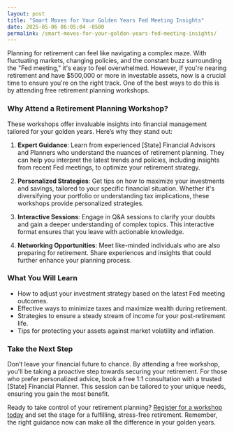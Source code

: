 ```yaml
---
layout: post
title: "Smart Moves for Your Golden Years Fed Meeting Insights"
date: 2025-05-06 06:05:04 -0500
permalink: /smart-moves-for-your-golden-years-fed-meeting-insights/
---
```



Planning for retirement can feel like navigating a complex maze. With fluctuating markets, changing policies, and the constant buzz surrounding the "Fed meeting," it's easy to feel overwhelmed. However, if you're nearing retirement and have $500,000 or more in investable assets, now is a crucial time to ensure you're on the right track. One of the best ways to do this is by attending free retirement planning workshops.

### Why Attend a Retirement Planning Workshop?

These workshops offer invaluable insights into financial management tailored for your golden years. Here’s why they stand out:

1. **Expert Guidance**: Learn from experienced [State] Financial Advisors and Planners who understand the nuances of retirement planning. They can help you interpret the latest trends and policies, including insights from recent Fed meetings, to optimize your retirement strategy.

2. **Personalized Strategies**: Get tips on how to maximize your investments and savings, tailored to your specific financial situation. Whether it's diversifying your portfolio or understanding tax implications, these workshops provide personalized strategies.

3. **Interactive Sessions**: Engage in Q&A sessions to clarify your doubts and gain a deeper understanding of complex topics. This interactive format ensures that you leave with actionable knowledge.

4. **Networking Opportunities**: Meet like-minded individuals who are also preparing for retirement. Share experiences and insights that could further enhance your planning process.

### What You Will Learn

- How to adjust your investment strategy based on the latest Fed meeting outcomes.
- Effective ways to minimize taxes and maximize wealth during retirement.
- Strategies to ensure a steady stream of income for your post-retirement life.
- Tips for protecting your assets against market volatility and inflation.

### Take the Next Step

Don’t leave your financial future to chance. By attending a free workshop, you'll be taking a proactive step towards securing your retirement. For those who prefer personalized advice, book a free 1:1 consultation with a trusted [State] Financial Planner. This session can be tailored to your unique needs, ensuring you gain the most benefit.

Ready to take control of your retirement planning? [Register for a workshop today](https://workshopsforretirement.com) and set the stage for a fulfilling, stress-free retirement. Remember, the right guidance now can make all the difference in your golden years.